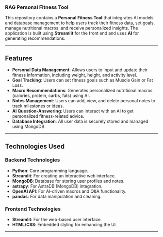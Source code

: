 ### RAG Personal Fitness Tool

This repository contains a **Personal Fitness Tool** that integrates AI models and database management to help users track their fitness data, set goals, manage nutritional macros, and receive personalized insights. The application is built using **Streamlit** for the front end and uses **AI** for generating recommendations.

---

## Features

- **Personal Data Management**: Allows users to input and update their fitness information, including weight, height, and activity level.
- **Goal Tracking**: Users can set fitness goals such as Muscle Gain or Fat Loss.
- **Macro Recommendations**: Generates personalized nutritional macros (calories, protein, carbs, fats) using AI.
- **Notes Management**: Users can add, view, and delete personal notes to track milestones or ideas.
- **AI Question-Answering**: Users can interact with an AI to get personalized fitness-related advice.
- **Database Integration**: All user data is securely stored and managed using MongoDB.

---

## Technologies Used

### Backend Technologies
- **Python**: Core programming language.
- **Streamlit**: For creating an interactive web interface.
- **MongoDB**: Database for storing user profiles and notes.
- **astrapy**: For AstraDB (MongoDB) integration.
- **OpenAI API**: For AI-driven macros and Q&A functionality.
- **pandas**: For data manipulation and cleaning.

### Frontend Technologies
- **Streamlit**: For the web-based user interface.
- **HTML/CSS**: Embedded styling for enhancing the UI.

---